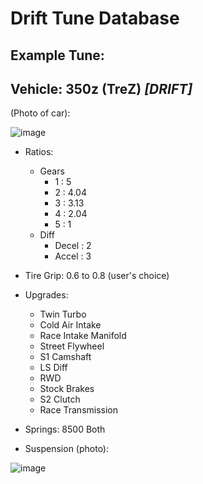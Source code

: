 # Drift Tune Database

## Example Tune:

## **Vehicle:** 350z (TreZ) *[DRIFT]*

(Photo of car):

![image](https://user-images.githubusercontent.com/70358442/158911216-d618f188-3079-4cfa-8e71-43f730debabf.png)

- Ratios:
   - Gears
     - 1 : 5
     - 2 : 4.04
     - 3 : 3.13
     - 4 : 2.04
     - 5 : 1
  - Diff
     - Decel : 2
     - Accel : 3

- Tire Grip: 0.6 to 0.8 (user's choice)

- Upgrades:
  - Twin Turbo
  - Cold Air Intake
  - Race Intake Manifold
  - Street Flywheel
  - S1 Camshaft
  - LS Diff
  - RWD
  - Stock Brakes
  - S2 Clutch
  - Race Transmission

- Springs: 8500 Both

- Suspension (photo):

![image](https://user-images.githubusercontent.com/70358442/158908738-1936f1dc-0146-4102-a0fc-12773d6eb3b4.png)

